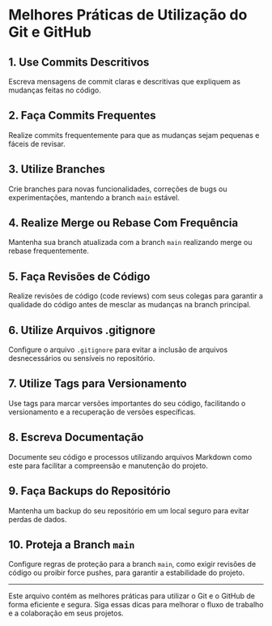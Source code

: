 # Melhores Práticas de Utilização do Git e GitHub

## 1. Use Commits Descritivos
Escreva mensagens de commit claras e descritivas que expliquem as mudanças feitas no código.

## 2. Faça Commits Frequentes
Realize commits frequentemente para que as mudanças sejam pequenas e fáceis de revisar.

## 3. Utilize Branches
Crie branches para novas funcionalidades, correções de bugs ou experimentações, mantendo a branch `main` estável.

## 4. Realize Merge ou Rebase Com Frequência
Mantenha sua branch atualizada com a branch `main` realizando merge ou rebase frequentemente.

## 5. Faça Revisões de Código
Realize revisões de código (code reviews) com seus colegas para garantir a qualidade do código antes de mesclar as mudanças na branch principal.

## 6. Utilize Arquivos .gitignore
Configure o arquivo `.gitignore` para evitar a inclusão de arquivos desnecessários ou sensíveis no repositório.

## 7. Utilize Tags para Versionamento
Use tags para marcar versões importantes do seu código, facilitando o versionamento e a recuperação de versões específicas.

## 8. Escreva Documentação
Documente seu código e processos utilizando arquivos Markdown como este para facilitar a compreensão e manutenção do projeto.

## 9. Faça Backups do Repositório
Mantenha um backup do seu repositório em um local seguro para evitar perdas de dados.

## 10. Proteja a Branch `main`
Configure regras de proteção para a branch `main`, como exigir revisões de código ou proibir force pushes, para garantir a estabilidade do projeto.

---

Este arquivo contém as melhores práticas para utilizar o Git e o GitHub de forma eficiente e segura. Siga essas dicas para melhorar o fluxo de trabalho e a colaboração em seus projetos.


